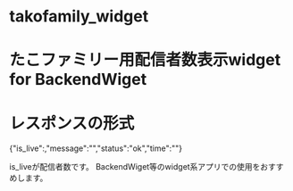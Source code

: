 # takofamily_widget
# たこファミリー用配信者数表示widget for BackendWiget

# レスポンスの形式
{"is_live":,"message":"","status":"ok","time":""}

is_liveが配信者数です。
BackendWiget等のwidget系アプリでの使用をおすすめします。
